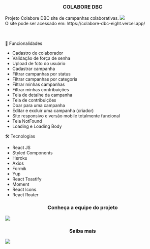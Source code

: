 <h3 align="center">COLABORE DBC</h3>
Projeto Colabore DBC site de campanhas colaborativas.

<a href="https://colabore-dbc-eight.vercel.app/" target="_blank">
  <img src="https://user-images.githubusercontent.com/103120313/186299403-7aa7b6f3-a0e1-4d8c-9008-70f5a5196088.jpg"></img>
  
</a>
<br>
O site pode ser acessado em: https://colabore-dbc-eight.vercel.app/ <br>
<br>
<br>

📲 Funcionalidades

<ul>
  <li>Cadastro de colaborador</li>
  <li>Validação de força de senha</li>
  <li>Upload de foto do usuário</li>
  <li>Cadastrar campanha</li>
  <li>Filtrar campanhas por status</li>
  <li>Filtrar campanhas por categoria</li>
  <li>Filtrar minhas campanhas</li>
  <li>Filtrar minhas contribuições</li>
  <li>Tela de detalhe da campanha</li>
  <li>Tela de contribuições</li>
  <li>Doar para uma campanha</li>
  <li>Editar e excluir uma campanha (criador)</li>
  <li>Site responsivo e versão mobile totalmente funcional</li>
  <li>Tela NotFound</li>
  <li>Loading e Loading Body</li>
</ul>

🛠 Tecnologias
<ul>
  <li>React JS</li>
  <li>Styled Components</li>
  <li>Heroku</li>
  <li>Axios</li>
  <li>Formik</li>
  <li>Yup</li>
  <li>React Toastify</li>
  <li>Moment</li>
  <li>React Icons</li>
  <li>React Router</li>
</ul>

<h3 align="center">Conheça a equipe do projeto</h3>

<img src="https://user-images.githubusercontent.com/103120313/186299651-c6c84182-f892-4baf-96f4-b919a703b2d0.jpg"></img>

<h3 align="center">Saiba mais</h3>

<img src="https://user-images.githubusercontent.com/103120313/186299834-138746b6-28db-436e-b5d6-3d1ff916a8de.jpg"></img>


